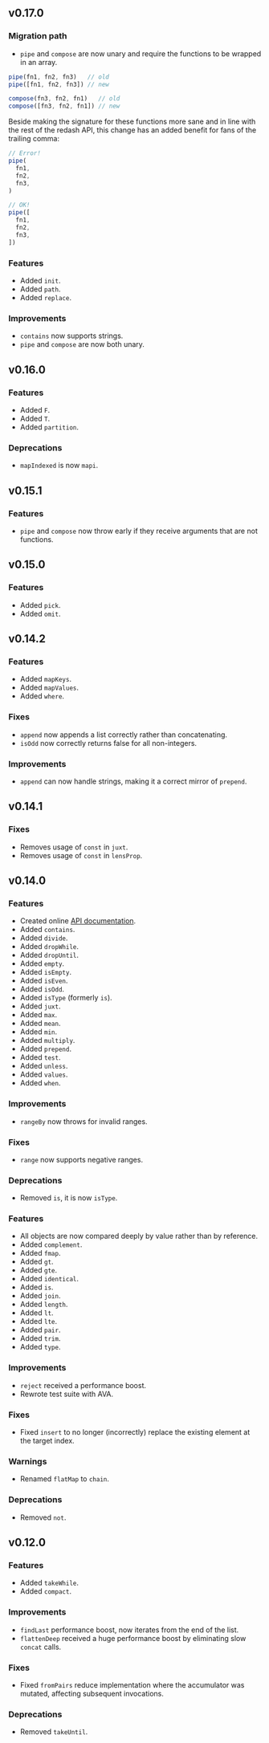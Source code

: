 ## v0.17.0

### Migration path
* `pipe` and `compose` are now unary and require the functions to be wrapped in an array.

```js
pipe(fn1, fn2, fn3)   // old
pipe([fn1, fn2, fn3]) // new

compose(fn3, fn2, fn1)   // old
compose([fn3, fn2, fn1]) // new
```

Beside making the signature for these functions more sane and in line with the rest of the redash API, this change has an added benefit for fans of the trailing comma:

```js
// Error!
pipe(
  fn1,
  fn2,
  fn3,
)

// OK!
pipe([
  fn1,
  fn2,
  fn3,
])
```

### Features
* Added `init`.
* Added `path`.
* Added `replace`.

### Improvements
* `contains` now supports strings.
* `pipe` and `compose` are now both unary.

## v0.16.0

### Features
* Added `F`.
* Added `T`.
* Added `partition`.

### Deprecations
* `mapIndexed` is now `mapi`.

## v0.15.1

### Features
* `pipe` and `compose` now throw early if they receive arguments that are not functions.

## v0.15.0

### Features
* Added `pick`.
* Added `omit`.

## v0.14.2

### Features
* Added `mapKeys`.
* Added `mapValues`.
* Added `where`.

### Fixes
* `append` now appends a list correctly rather than concatenating.
* `isOdd` now correctly returns false for all non-integers.

### Improvements
* `append` can now handle strings, making it a correct mirror of `prepend`.

## v0.14.1

### Fixes
* Removes usage of `const` in `juxt`.
* Removes usage of `const` in `lensProp`.

## v0.14.0

### Features
* Created online [API documentation](https://davezuko.gitbooks.io/redash/content/api_docs.html).
* Added `contains`.
* Added `divide`.
* Added `dropWhile`.
* Added `dropUntil`.
* Added `empty`.
* Added `isEmpty`.
* Added `isEven`.
* Added `isOdd`.
* Added `isType` (formerly `is`).
* Added `juxt`.
* Added `max`.
* Added `mean`.
* Added `min`.
* Added `multiply`.
* Added `prepend`.
* Added `test`.
* Added `unless`.
* Added `values`.
* Added `when`.

### Improvements
* `rangeBy` now throws for invalid ranges.

### Fixes
* `range` now supports negative ranges.

### Deprecations
* Removed `is`, it is now `isType`.

### Features
* All objects are now compared deeply by value rather than by reference.
* Added `complement`.
* Added `fmap`.
* Added `gt`.
* Added `gte`.
* Added `identical`.
* Added `is`.
* Added `join`.
* Added `length`.
* Added `lt`.
* Added `lte`.
* Added `pair`.
* Added `trim`.
* Added `type`.

### Improvements
* `reject` received a performance boost.
* Rewrote test suite with AVA.

### Fixes
* Fixed `insert` to no longer (incorrectly) replace the existing element at the target index.

### Warnings
* Renamed `flatMap` to `chain`.

### Deprecations
* Removed `not`.

## v0.12.0

### Features
* Added `takeWhile`.
* Added `compact`.

### Improvements
* `findLast` performance boost, now iterates from the end of the list.
* `flattenDeep` received a huge performance boost by eliminating slow `concat` calls.

### Fixes
* Fixed `fromPairs` reduce implementation where the accumulator was mutated, affecting subsequent invocations.

### Deprecations
* Removed `takeUntil`.
